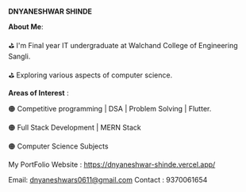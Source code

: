
**DNYANESHWAR SHINDE**

**About Me**:

⛳ I'm Final year IT undergraduate at Walchand College of Engineering Sangli.

⛳ Exploring various aspects of computer science.


**Areas of Interest** :

🟠 Competitive programming | DSA | Problem Solving | Flutter.

🟠 Full Stack Development | MERN Stack

🟠 Computer Science Subjects

My PortFolio Website : https://dnyaneshwar-shinde.vercel.app/

Email: dnyaneshwars0611@gmail.com
Contact : 9370061654






